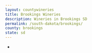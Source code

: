 ```yaml
---
layout: countywineries
title: Brookings Wineries
description: Wineries in Brookings SD
permalink: /south-dakota/brookings/
county: brookings
state: sd
---
```

-

